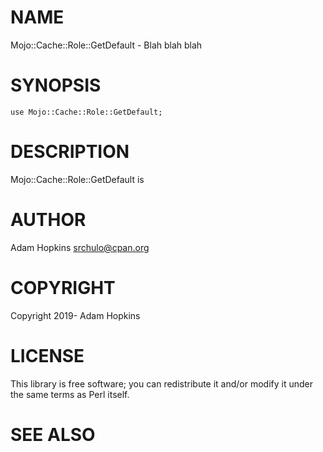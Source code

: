 # NAME

Mojo::Cache::Role::GetDefault - Blah blah blah

# SYNOPSIS

    use Mojo::Cache::Role::GetDefault;

# DESCRIPTION

Mojo::Cache::Role::GetDefault is

# AUTHOR

Adam Hopkins <srchulo@cpan.org>

# COPYRIGHT

Copyright 2019- Adam Hopkins

# LICENSE

This library is free software; you can redistribute it and/or modify
it under the same terms as Perl itself.

# SEE ALSO
